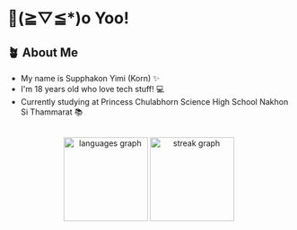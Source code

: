 # 👋(≧▽≦*)o Yoo!
## 🪴 About Me
- My name is Supphakon Yimi (Korn) ✨ <br>
- I'm 18 years old who love tech stuff! 💻 <br>
- Currently studying at Princess Chulabhorn Science High School Nakhon Si Thammarat 📚 <br>

<br>
<div align="center">
  <img src="https://github-readme-stats.vercel.app/api/top-langs?username=kORNkin&locale=en&hide_title=false&layout=compact&card_width=320&langs_count=5&theme=github_dark&hide_border=false&order=2" height="150" alt="languages graph"  />
  <img src="https://streak-stats.demolab.com?user=kORNkin&locale=en&mode=daily&theme=cobalt&hide_border=false&border_radius=5&order=3" height="150" alt="streak graph"  />
</div>

###
